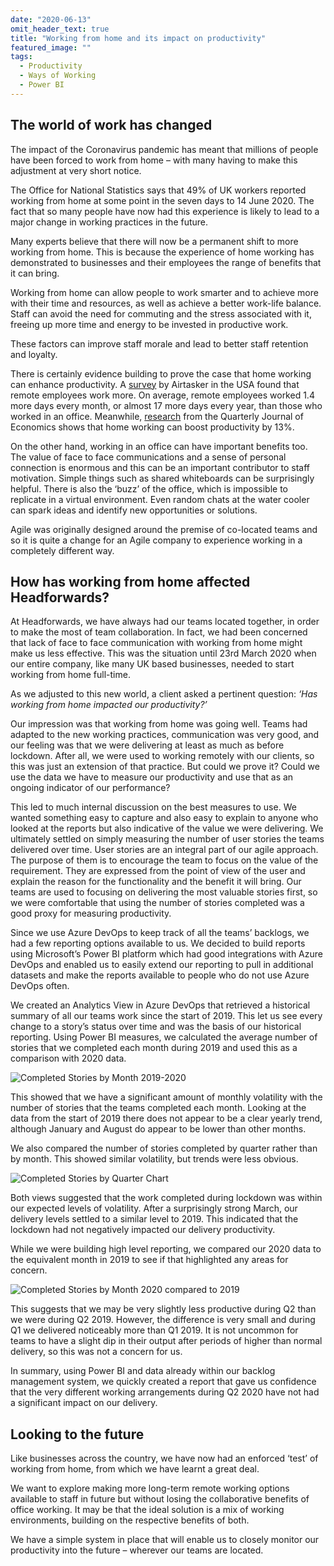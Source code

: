 ```yaml
---
date: "2020-06-13"
omit_header_text: true
title: "Working from home and its impact on productivity"
featured_image: ""
tags:
  - Productivity
  - Ways of Working
  - Power BI
---
```


## The world of work has changed

The impact of the Coronavirus pandemic has meant that millions of people have been forced to work from home – with many having to make this adjustment at very short notice.

The Office for National Statistics says that 49% of UK workers reported working from home at some point in the seven days to 14 June 2020. The fact that so many people have now had this experience is likely to lead to a major change in working practices in the future.

Many experts believe that there will now be a permanent shift to more working from home. This is because the experience of home working has demonstrated to businesses and their employees the range of benefits that it can bring.

Working from home can allow people to work smarter and to achieve more with their time and resources, as well as achieve a better work-life balance. Staff can avoid the need for commuting and the stress associated with it, freeing up more time and energy to be invested in productive work.

These factors can improve staff morale and lead to better staff retention and loyalty.

There is certainly evidence building to prove the case that home working can enhance productivity.
A [survey](https://www.airtasker.com/blog/the-benefits-of-working-from-home/) by Airtasker in the USA found that remote employees work more. On average, remote employees worked 1.4 more days every month, or almost 17 more days every year, than those who worked in an office. Meanwhile, [research](https://www.researchgate.net/publication/256051553_Does_Working_from_Home_Work_Evidence_from_a_Chinese_Experiment) from the Quarterly Journal of Economics shows that home working can boost productivity by 13%.

On the other hand, working in an office can have important benefits too. The value of face to face communications and a sense of personal connection is enormous and this can be an important contributor to staff motivation. Simple things such as shared whiteboards can be surprisingly helpful. There is also the ‘buzz’ of the office, which is impossible to replicate in a virtual environment. Even random chats at the water cooler can spark ideas and identify new opportunities or solutions.

Agile was originally designed around the premise of co-located teams and so it is quite a change for an Agile company to experience working in a completely different way.

## How has working from home affected Headforwards?

At Headforwards, we have always had our teams located together, in order to make the most of team collaboration. In fact, we had been concerned that lack of face to face communication with working from home might make us less effective. This was the situation until 23rd March 2020 when our entire company, like many UK based businesses, needed to start working from home full-time.

As we adjusted to this new world, a client asked a pertinent question: _‘Has working from home impacted our productivity?’_

Our impression was that working from home was going well. Teams had adapted to the new working practices, communication was very good, and our feeling was that we were delivering at least as much as before lockdown. After all, we were used to working remotely with our clients, so this was just an extension of that practice. But could we prove it? Could we use the data we have to measure our productivity and use that as an ongoing indicator of our performance?

This led to much internal discussion on the best measures to use. We wanted something easy to capture and also easy to explain to anyone who looked at the reports but also indicative of the value we were delivering. We ultimately settled on simply measuring the number of user stories the teams delivered over time.
User stories are an integral part of our agile approach. The purpose of them is to encourage the team to focus on the value of the requirement. They are expressed from the point of view of the user and explain the reason for the functionality and the benefit it will bring. Our teams are used to focusing on delivering the most valuable stories first, so we were comfortable that using the number of stories completed was a good proxy for measuring productivity.

Since we use Azure DevOps to keep track of all the teams’ backlogs, we had a few reporting options available to us. We decided to build reports using Microsoft’s Power BI platform which had good integrations with Azure DevOps and enabled us to easily extend our reporting to pull in additional datasets and make the reports available to people who do not use Azure DevOps often.

We created an Analytics View in Azure DevOps that retrieved a historical summary of all our teams work since the start of 2019. This let us see every change to a story’s status over time and was the basis of our historical reporting. Using Power BI measures, we calculated the average number of stories that we completed each month during 2019 and used this as a comparison with 2020 data.

![Completed Stories by Month 2019-2020](/images/completed-stories-by-month.png)

This showed that we have a significant amount of monthly volatility with the number of stories that the teams completed each month. Looking at the data from the start of 2019 there does not appear to be a clear yearly trend, although January and August do appear to be lower than other months.

We also compared the number of stories completed by quarter rather than by month. This showed similar volatility, but trends were less obvious.

![Completed Stories by Quarter Chart](/images/completed-stories-by-quarter.png)

Both views suggested that the work completed during lockdown was within our expected levels of volatility. After a surprisingly strong March, our delivery levels settled to a similar level to 2019. This indicated that the lockdown had not negatively impacted our delivery productivity.

While we were building high level reporting, we compared our 2020 data to the equivalent month in 2019 to see if that highlighted any areas for concern.

![Completed Stories by Month 2020 compared to 2019](/images/completed-stories-by-month-vs-2019.png)

This suggests that we may be very slightly less productive during Q2 than we were during Q2 2019. However, the difference is very small and during Q1 we delivered noticeably more than Q1 2019. It is not uncommon for teams to have a slight dip in their output after periods of higher than normal delivery, so this was not a concern for us.

In summary, using Power BI and data already within our backlog management system, we quickly created a report that gave us confidence that the very different working arrangements during Q2 2020 have not had a significant impact on our delivery.

## Looking to the future

Like businesses across the country, we have now had an enforced ‘test’ of working from home, from which we have learnt a great deal.

We want to explore making more long-term remote working options available to staff in future but without losing the collaborative benefits of office working. It may be that the ideal solution is a mix of working environments, building on the respective benefits of both.

We have a simple system in place that will enable us to closely monitor our productivity into the future – wherever our teams are located.
